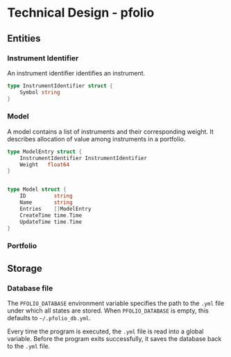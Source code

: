 # Technical Design - pfolio
## Entities
### Instrument Identifier
An instrument identifier identifies an instrument.
```go
type InstrumentIdentifier struct {
    Symbol string
}
```

### Model
A model contains a list of instruments and their corresponding weight. It describes allocation of value among instruments in a portfolio.

```go
type ModelEntry struct {
    InstrumentIdentifier InstrumentIdentifier
    Weight   float64
}


type Model struct {
    ID         string
    Name       string
    Entries    []ModelEntry
    CreateTime time.Time
    UpdateTime time.Time
}
```

### Portfolio

## Storage
### Database file
The `PFOLIO_DATABASE` environment variable specifies the path to the `.yml` file under which all states are stored. When `PFOLIO_DATABASE` is empty, this defaults to `~/.pfolio_db.yml`.

Every time the program is executed, the `.yml` file is read into a global variable. Before the program exits successfully, it saves the database back to the `.yml` file. 